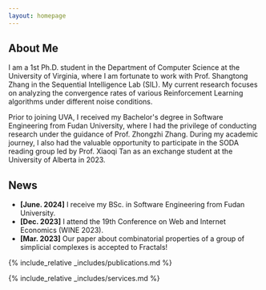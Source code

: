 ```yaml
---
layout: homepage
---
```


## About Me

I am a 1st Ph.D. student in the Department of Computer Science at the University of Virginia, where I am fortunate to work with Prof. Shangtong Zhang in the Sequential Intelligence Lab (SIL). My current research focuses on analyzing the convergence rates of various Reinforcement Learning algorithms under different noise conditions.

Prior to joining UVA, I received my Bachelor's degree in Software Engineering from Fudan University, where I had the privilege of conducting research under the guidance of Prof. Zhongzhi Zhang. During my academic journey, I also had the valuable opportunity to participate in the SODA reading group led by Prof. Xiaoqi Tan as an exchange student at the University of Alberta in 2023.


## News
- **[June. 2024]** I receive my BSc. in Software Engineering from Fudan University.
- **[Dec. 2023]** I attend the 19th Conference on Web and Internet Economics (WINE 2023).
- **[Mar. 2023]** Our paper about combinatorial properties of a group of simplicial complexes is accepted to Fractals!


{% include_relative _includes/publications.md %}

{% include_relative _includes/services.md %}

